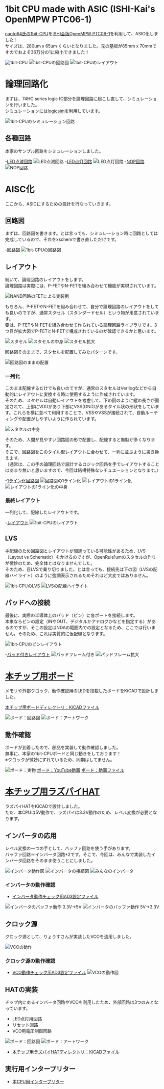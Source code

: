 # 1bit CPU made with ASIC (ISHI-Kai's OpenMPW PTC06-1)
[naoto64氏の1bit-CPU](https://naoto64.github.io/1bit-CPU/)を[ISHI会版OpenMPW PTC06-1](https://ishi-kai.org/openmpw/shuttle/ptc06/2024/07/06/shuttle_ISHI-Kai_OpenMPW-PTC06-1_start.html)を利用して、ASIC化しました！  
サイズは、280um x 65um くらいとなりました。元の基板が85mm x 70mmですのでおよそ36万分の1に縮小できました！  

 ![1bit-CPU](https://naoto64.github.io/1bit-CPU/img/implementation-example.jpg)
 ![1bit-CPUの回路図](images/xschem_1bit-CPU.png)
 ![1bit-CPUのレイアウト](images/klayout_1bit-CPU_size.png)


# 論理回路化
まずは、74HC series logic IC部分を論理回路に起こし直して、シミュレーションを行いました。  
シミュレーションには[logicsim](http://www.cburch.com/logisim/)を利用しています。  

 ![1bit-CPUのシミュレーション回路](images/logicsim_1bit-CPU.png)


## 各種回路
本家のサンプル回路をシミュレーションしました。  


-[LED点滅回路](logicsim/LED_brink.circ)
 ![LED点滅回路](images/prog_LED_brink.png)
-[LED点灯回路](logicsim/LED_flash.circ)
 ![LED点灯回路](images/prog_LED_flash.png)
-[NOP回路](logicsim/NOP.circ)
 ![NOP回路](images/prog_NOP.png)


# AISC化
ここから、ASICにするための設計を行なっていきます。  


## 回路図
まずは、回路図を書きます。とは言っても、シミュレーション時に回路としては完成しているので、それをxschemで書き直しただけです。  

-[回路図](xschem/1bit-CPU.sch)
 ![1bit-CPUの回路図](images/xschem_1bit-CPU.png)


## レイアウト
続いて、論理回路のレイアウトをします。  
論理回路は実際には、P-FETやN-FETを組み合わせて機能が実現されています。  

 ![NAND回路のFETによる実装例](https://image.itmedia.co.jp/edn/articles/1012/01/mn_ti_digitalyougo03_05.jpg)


もちろん、P-FETやN-FETを組み合わせて、自分で論理回路のレイアウトをしても良いのですが、通常スタセル（スタンダードセル）という物が用意されています。  
要は、P-FETやN-FETを組み合わせて作られている論理回路ライブラリです。3つ目が拡大図でP-FETとN-FETで構成されているのが確認できるかと思います。  

 ![スタセル](images/klayout_logic_sc_block.png)
 ![スタセルの中身](images/klayout_logic_sc.png)
 ![スタセル拡大](images/klayout_sc_zoomin.png)


回路図そのままで、スタセルを配置してみたパターンです。  

 ![回路図のままの配置](images/klayout_logic_location.png)


### 一列化
このまま配線するだけでも良いのですが、通常のスタセルはVerilogなどから自動的にレイアウトに変換する時に使用するように作成されています。  
そのため、スタセルは自動レイアウトを考慮して、下の図のように縦の長さが固定されて、上部にVDDがあり下部にVSS(GND)があるタイル状の形状をしています。これらを横に並べて利用することで、VSSやVSSが接続されて、自動ルーティングや配置がしやすいように作られています。  

 ![スタセルの中身](images/klayout_logic_sc.png)


そのため、人間が見やすい回路図の形で配置し、配線すると無駄が多くなります。  
そこで、回路図をこのタイル型レイアウトに合わせて、一列に並ぶように書き換えます。  
（通常は、この手の論理回路で設計するロジック回路を手でレイアウトすることはあまり無いと思いますので、今回は結構特殊なシチュエーションとなります。）  

-[1ライン化回路図](xschem/1bit-CPU_1line.sch)
 ![回路図の1ライン化](images/xschem_1line.png)
 ![レイアウトの1ライン化](images/klayout_1line_block.png)
 ![レイアウトの1ライン化の中身](images/klayout_1line.png)


### 最終レイアウト
一列化して、配線したレイアウトです。  

-[レイアウト](klayout/1bit-CPU.gds)
 ![1bit-CPUのレイアウト](images/klayout_1bit-CPU.png)


## LVS
手配線のため回路図とレイアウトが間違っている可能性があるため、LVS（Layout vs Schematic）をかけるのですが、OpenRule1umのスタセルの作りが微妙のため、完全体とはなりませんでした。  
そのため、目LVSで乗り切りました。とは言っても、接続先は下の図（LVSの配線ハイライト）のように強調表示されるためそれほど大変ではありません。  

 ![1bit-CPUのLVS](images/klayout_LVS.png)
 ![LVSの配線ハイライト](images/klayout_LVS_highlight.png)


## パッドへの接続
最後に、実際の半導体上のパッド（ピン）に各ポートを接続します。  
本来ならピンの設定（INやOUT、デジタルかアナログかなどを指定する）があるのですが、そこの設定はNDAの範囲内での設定となるため、ここでは行いません。そのため、これは実質的に仮配線となります。  

 ![1bit-CPUのピンレイアウト](images/pin_layout.png)

-[パッド付きレイアウト](klayout/1bit-CPU_frame.gds)
 ![パッドフレーム付き](images/klayout_frame.png)
 ![パッドフレーム拡大](images/klayout_frame_zoomin.png)


# [本チップ用ボード](kicad/1bit-CPU_board)
メモリや外部クロック、動作確認用のLEDを搭載したボードをKiCADで設計しました。  

[本チップ用ボードディレクトリ：KiCADファイル](kicad/1bit-CPU_board)

 ![ボード：回路図](images/kicad_circuit.png)
 ![ボード：アートワーク](images/kicad_artwork.png)

## 動作確認
ボードが到着したので、部品を実装して動作確認しました。  
無事に、本家の1bit-CPUボードと同じ動きをしております！  
※クロックが微妙にずれているため、同期はしてません。

 ![ボード：実物](images/1bit-CPU_board.jpg)
[ボード：YouTube動画](https://youtube.com/shorts/-G9ZElhzAAo?feature=share)
[ボード：動画ファイル](images/1bit-CPU_board.mp4)



# [本チップ用ラズパイHAT](kicad/1bit-CPU_HAT)
ラズパイHATをKiCADで設計しました。  
ただ、本CPUは5V動作で、ラズパイは3.3V動作のため、レベル変換が必要となります。  

## インバータの応用
レベル変換の一つの手として、バッファ回路を使う手があります。  
バッファ回路＝インバータ回路*2です。そこで、今回は、みんなで実装したインバータ回路をそのまま使うことにしました。  

 ![インバータ動作図](images/HAT_inverter.png)
 ![インバータの接続図](images/HAT_pins.png)
 ![みんなのインバータ](https://github.com/ishi-kai/ISHI-KAI_Multiple_Projects_OpenMPW_PTC06-1/raw/main/Submitted/all_members_layout_using.png)


### インバータの動作確認
- [インバータ動作チェック用AD3設定ファイル](kicad/1bit-CPU_HAT/Inverter_checker.dwf3work)

 ![インバータのバッファ動作 3.3V->5V](images/inverter_3to5.png)
 ![インバータのバッファ動作 5V->3.3V](images/inverter_5to3.png)
 

## クロック源
クロック源として、りょうすさんが実装したVCOを流用しました。  

 ![VCOの動作](images/VCO_5to3.png)


### クロック源の動作確認
- [VCO動作チェック用AD3設定ファイル](kicad/1bit-CPU_HAT/VCO_checker.dwf3work)
 ![VCOの動作図](images/HAT_vco.png)


## HATの実装
チップ内にあるインバータ回路やVCOを利用したため、外部回路は3つのみとなっています。  

- LED点灯用回路
- リセット回路
- VCO用電圧制御回路

 ![ボード：回路図](images/kicad_HAT_circuit.png)
 ![ボード：アートワーク](images/kicad_HAT_artwork.png)

- [本チップ用ラズパイHATディレクトリ：KiCADファイル](kicad/1bit-CPU_HAT)


## 実行用インタープリター

- [本CPU用インタープリター](kicad/1bit-CPU_HAT/program/1bit-CPU_interpreter.py)
